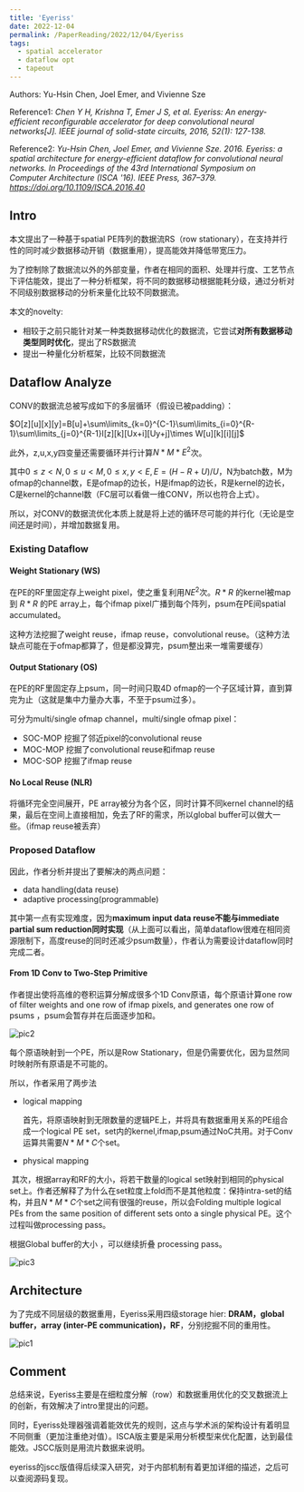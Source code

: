 ```yaml
---
title: 'Eyeriss'
date: 2022-12-04
permalink: /PaperReading/2022/12/04/Eyeriss
tags:
  - spatial accelerator
  - dataflow opt
  - tapeout
---
```


Authors: Yu-Hsin Chen, Joel Emer, and Vivienne Sze  



Reference1: *Chen Y H, Krishna T, Emer J S, et al. Eyeriss: An energy-efficient reconfigurable accelerator for deep convolutional neural networks[J]. IEEE journal of solid-state circuits, 2016, 52(1): 127-138.*

Reference2: *Yu-Hsin Chen, Joel Emer, and Vivienne Sze. 2016. Eyeriss: a spatial architecture for energy-efficient dataflow for convolutional neural networks. In Proceedings of the 43rd International Symposium on Computer Architecture (ISCA '16). IEEE Press, 367–379. https://doi.org/10.1109/ISCA.2016.40*



## Intro

本文提出了一种基于spatial PE阵列的数据流RS（row stationary），在支持并行性的同时减少数据移动开销（数据重用），提高能效并降低带宽压力。



为了控制除了数据流以外的外部变量，作者在相同的面积、处理并行度、工艺节点下评估能效，提出了一种分析框架，将不同的数据移动根据能耗分级，通过分析对不同级别数据移动的分析来量化比较不同数据流。



本文的novelty:

* 相较于之前只能针对某一种类数据移动优化的数据流，它尝试**对所有数据移动类型同时优化**，提出了RS数据流
* 提出一种量化分析框架，比较不同数据流

## Dataflow Analyze

CONV的数据流总被写成如下的多层循环（假设已被padding）：

$O[z][u][x][y]=B[u]+\sum\limits_{k=0}^{C-1}\sum\limits_{i=0}^{R-1}\sum\limits_{j=0}^{R-1}I[z][k][Ux+i][Uy+j]\times W[u][k][i][j]$

此外，z,u,x,y四变量还需要循环并行计算$N*M*E^2$次。

其中$0\le z<N,0\le u<M,0\le x,y<E,E=(H-R+U)/U$，N为batch数，M为ofmap的channel数，E是ofmap的边长，H是ifmap的边长，R是kernel的边长，C是kernel的channel数（FC层可以看做一维CONV，所以也符合上式）。

所以，对CONV的数据流优化本质上就是将上述的循环尽可能的并行化（无论是空间还是时间），并增加数据复用。

### Existing Dataflow

#### Weight Stationary (WS)

在PE的RF里固定存上weight pixel，使之重复利用$NE^2$次。$R*R$ 的kernel被map到 $R*R$ 的PE array上，每个ifmap pixel广播到每个阵列，psum在PE间spatial accumulated。



这种方法挖掘了weight reuse，ifmap reuse，convolutional reuse。（这种方法缺点可能在于ofmap都算了，但是都没算完，psum整出来一堆需要缓存）

#### Output Stationary (OS)

在PE的RF里固定存上psum，同一时间只取4D ofmap的一个子区域计算，直到算完为止（这就是集中力量办大事，不至于psum过多）。

可分为multi/single ofmap channel，multi/single ofmap pixel：

* SOC-MOP      挖掘了邻近pixel的convolutional reuse
* MOC-MOP     挖掘了convolutional reuse和ifmap reuse
* MOC-SOP      挖掘了ifmap reuse

#### No Local Reuse (NLR)

将循环完全空间展开，PE array被分为各个区，同时计算不同kernel channel的结果，最后在空间上直接相加，免去了RF的需求，所以global buffer可以做大一些。（ifmap reuse被丢弃）

### Proposed Dataflow

因此，作者分析并提出了要解决的两点问题：

* data handling(data reuse)
* adaptive processing(programmable)

其中第一点有实现难度，因为**maximum input data reuse不能与immediate partial sum reduction同时实现**（从上面可以看出，简单dataflow很难在相同资源限制下，高度reuse的同时还减少psum数量），作者认为需要设计dataflow同时完成二者。


#### From 1D Conv to Two-Step Primitive  

作者提出使将高维的卷积运算分解成很多个1D Conv原语，每个原语计算one row of filter weights and one row of ifmap pixels, and generates one row of psums ，psum会暂存并在后面逐步加和。 

![pic2](http://starkerfirst.github.io/images/eyeriss_pic2.png)

每个原语映射到一个PE，所以是Row Stationary，但是仍需要优化，因为显然同时映射所有原语是不可能的。

所以，作者采用了两步法

* logical mapping

    首先，将原语映射到无限数量的逻辑PE上，并将具有数据重用关系的PE组合成一个logical PE set，set内的kernel,ifmap,psum通过NoC共用。对于Conv运算共需要$N*M*C$个set。

* physical mapping

​		其次，根据array和RF的大小，将若干数量的logical set映射到相同的physical set上。作者还解释了为什么在set粒度上fold而不是其他粒度：保持intra-set的结构，并且$N*M*C$个set之间有很强的reuse，所以会Folding multiple logical PEs from the same position of different sets onto a single physical PE。这个过程叫做processing pass。



根据Global buffer的大小 ，可以继续折叠 processing pass。	

![pic3](http://starkerfirst.github.io/images/eyeriss_pic3.png)



## Architecture

为了完成不同层级的数据重用，Eyeriss采用四级storage hier: **DRAM，global buffer，array (inter-PE communication)，RF**，分别挖掘不同的重用性。

![pic1](http://starkerfirst.github.io/images/eyeriss_pic1.png)

## Comment

总结来说，Eyeriss主要是在细粒度分解（row）和数据重用优化的交叉数据流上的创新，有效解决了intro里提出的问题。

同时，Eyeriss处理器强调着能效优先的规则，这点与学术派的架构设计有着明显不同侧重（更加注重绝对值）。ISCA版主要是采用分析模型来优化配置，达到最佳能效。JSCC版则是用流片数据来说明。



eyeriss的jscc版值得后续深入研究，对于内部机制有着更加详细的描述，之后可以查阅源码复现。

